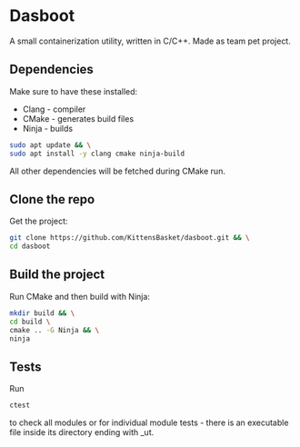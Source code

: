 # Dasboot

A small containerization utility, written in C/C++. Made as team pet project.

## Dependencies
Make sure to have these installed:
* Clang - compiler
* CMake - generates build files
* Ninja - builds
```bash
sudo apt update && \
sudo apt install -y clang cmake ninja-build
```
All other dependencies will be fetched during CMake run.

## Clone the repo
Get the project:
```bash
git clone https://github.com/KittensBasket/dasboot.git && \
cd dasboot
```

## Build the project
Run CMake and then build with Ninja:
```bash
mkdir build && \
cd build \
cmake .. -G Ninja && \
ninja
```
## Tests
Run 
```bash
ctest
```
to check all modules or for individual module tests - there is an executable file inside its directory ending with _ut.
